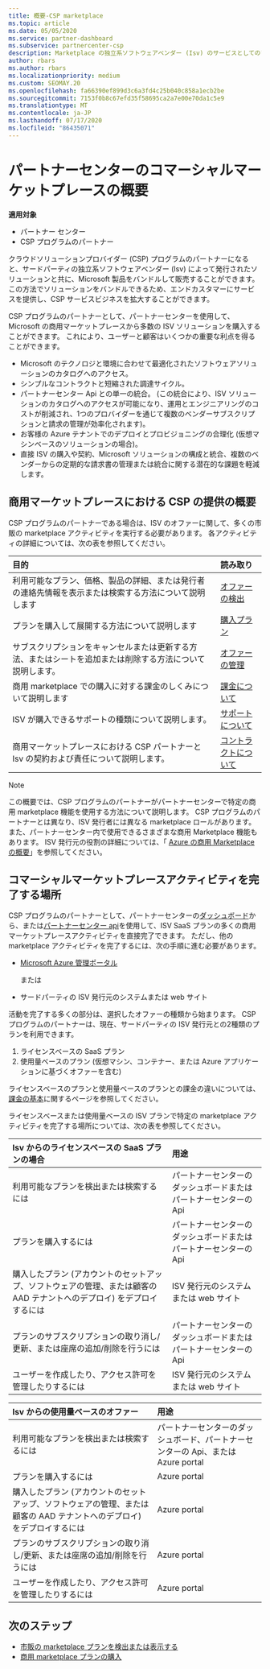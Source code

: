 ```yaml
---
title: 概要-CSP marketplace
ms.topic: article
ms.date: 05/05/2020
ms.service: partner-dashboard
ms.subservice: partnercenter-csp
description: Marketplace の独立系ソフトウェアベンダー (Isv) のサービスとしてのソフトウェア (SaaS) プランに対する顧客のサブスクリプションを販売する方法について説明します。
author: rbars
ms.author: rbars
ms.localizationpriority: medium
ms.custom: SEOMAY.20
ms.openlocfilehash: fa66390ef899d3c6a3fd4c25b040c858a1ecb2be
ms.sourcegitcommit: 7153f0b8c67efd35f58695ca2a7e00e70da1c5e9
ms.translationtype: MT
ms.contentlocale: ja-JP
ms.lasthandoff: 07/17/2020
ms.locfileid: "86435071"
---
```

# <a name="overview-of-the-commercial-marketplace-in-partner-center"></a>パートナーセンターのコマーシャルマーケットプレースの概要

**適用対象**

- パートナー センター
- CSP プログラムのパートナー

クラウドソリューションプロバイダー (CSP) プログラムのパートナーになると、サードパーティの独立系ソフトウェアベンダー (Isv) によって発行されたソリューションと共に、Microsoft 製品をバンドルして販売することができます。 この方法でソリューションをバンドルできるため、エンドカスタマーにサービスを提供し、CSP サービスビジネスを拡大することができます。

CSP プログラムのパートナーとして、パートナーセンターを使用して、Microsoft の商用マーケットプレースから多数の ISV ソリューションを購入することができます。 これにより、ユーザーと顧客はいくつかの重要な利点を得ることができます。

- Microsoft のテクノロジと環境に合わせて最適化されたソフトウェアソリューションのカタログへのアクセス。
- シンプルなコントラクトと短縮された調達サイクル。
- パートナーセンター Api との単一の統合。 (この統合により、ISV ソリューションのカタログへのアクセスが可能になり、運用とエンジニアリングのコストが削減され、1つのプロバイダーを通じて複数のベンダーサブスクリプションと請求の管理が効率化されます)。
- お客様の Azure テナントでのデプロイとプロビジョニングの合理化 (仮想マシンベースのソリューションの場合)。
- 直接 ISV の購入や契約、Microsoft ソリューションの構成と統合、複数のベンダーからの定期的な請求書の管理または統合に関する潜在的な課題を軽減します。

## <a name="overview-of-csp-offers-in-the-commercial-marketplace"></a>商用マーケットプレースにおける CSP の提供の概要

CSP プログラムのパートナーである場合は、ISV のオファーに関して、多くの市販の marketplace アクティビティを実行する必要があります。 各アクティビティの詳細については、次の表を参照してください。

|**目的**  |**読み取り**   |
|:------------------------------------|:------------------|
|利用可能なプラン、価格、製品の詳細、または発行者の連絡先情報を表示または検索する方法について説明します | [オファーの検出](csp-commercial-marketplace-discover.md) | 
|プランを購入して展開する方法について説明します   | [購入プラン](csp-commercial-marketplace-purchase.md)   | 
|サブスクリプションをキャンセルまたは更新する方法、またはシートを追加または削除する方法について説明します。  | [オファーの管理](csp-commercial-marketplace-manage.md) |
|商用 marketplace での購入に対する課金のしくみについて説明します | [課金について](csp-commercial-marketplace-billing.md) |
|ISV が購入できるサポートの種類について説明します。 | [サポートについて](csp-commercial-marketplace-support.md) |
|商用マーケットプレースにおける CSP パートナーと Isv の契約および責任について説明します。 | [コントラクトについて](csp-commercial-marketplace-contracting.md) |

> [!NOTE]
> この概要では、CSP プログラムのパートナーがパートナーセンターで特定の商用 marketplace 機能を使用する方法について説明します。 CSP プログラムのパートナーとは異なり、ISV 発行者には異なる marketplace ロールがあります。 また、パートナーセンター内で使用できるさまざまな商用 Marketplace 機能もあります。 ISV 発行元の役割の詳細については、「 [Azure の商用 Marketplace の概要](https://docs.microsoft.com/azure/marketplace/partner-center-portal/commercial-marketplace-overview)」を参照してください。

## <a name="where-to-complete-commercial-marketplace-activities"></a>コマーシャルマーケットプレースアクティビティを完了する場所

CSP プログラムのパートナーとして、パートナーセンターの[ダッシュボード](https://partner.microsoft.com/dashboard)から、または[パートナーセンター api](https://docs.microsoft.com/partner-center/develop/)を使用して、ISV SaaS プランの多くの商用マーケットプレースアクティビティを直接完了できます。 ただし、他の marketplace アクティビティを完了するには、次の手順に進む必要があります。

- [Microsoft Azure 管理ポータル](https://portal.azure.com/)

    または

- サードパーティの ISV 発行元のシステムまたは web サイト

活動を完了する多くの部分は、選択したオファーの種類から始まります。 CSP プログラムのパートナーは、現在、サードパーティの ISV 発行元との2種類のプランを利用できます。

1. ライセンスベースの SaaS プラン  
2. 使用量ベースのプラン (仮想マシン、コンテナー、または Azure アプリケーションに基づくオファーを含む)

ライセンスベースのプランと使用量ベースのプランとの課金の違いについては、[課金の基本](billing-basics.md)に関するページを参照してください。  

ライセンスベースまたは使用量ベースの ISV プランで特定の marketplace アクティビティを完了する場所については、次の表を参照してください。

|**Isv からのライセンスベースの SaaS プランの場合**  |**用途**  |
|:------------------------------------|:------------------|
|利用可能なプランを検出または検索するには  | パートナーセンターのダッシュボードまたはパートナーセンターの Api  |
|プランを購入するには  | パートナーセンターのダッシュボードまたはパートナーセンターの Api  |
|購入したプラン (アカウントのセットアップ、ソフトウェアの管理、または顧客の AAD テナントへのデプロイ) をデプロイするには  | ISV 発行元のシステムまたは web サイト  |
|プランのサブスクリプションの取り消し/更新、または座席の追加/削除を行うには | パートナーセンターのダッシュボードまたはパートナーセンターの Api  |
|ユーザーを作成したり、アクセス許可を管理したりするには  | ISV 発行元のシステムまたは web サイト  |

|**Isv からの使用量ベースのオファー**  |**用途**  |
|:------------------------------------|:------------------|
|利用可能なプランを検出または検索するには  | パートナーセンターのダッシュボード、パートナーセンターの Api、または Azure portal  |
|プランを購入するには  | Azure portal  |
|購入したプラン (アカウントのセットアップ、ソフトウェアの管理、または顧客の AAD テナントへのデプロイ) をデプロイするには  | Azure portal  |
|プランのサブスクリプションの取り消し/更新、または座席の追加/削除を行うには | Azure portal  |
|ユーザーを作成したり、アクセス許可を管理したりするには  | Azure portal  |

## <a name="next-steps"></a>次のステップ

- [市販の marketplace プランを検出または表示する](csp-commercial-marketplace-discover.md)
- [商用 marketplace プランの購入](csp-commercial-marketplace-purchase.md)